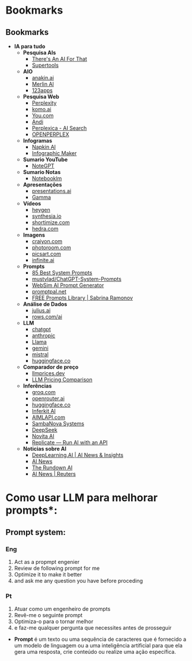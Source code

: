 # Bookmarks

## Bookmarks
- **IA para tudo**
  - **Pesquisa AIs**
    - [There's An AI For That](https://free.theresanaiforthat.com/)
    - [Supertools](https://supertools.therundown.ai/)
  - **AIO**
    - [anakin.ai](https://anakin.ai/)
    - [Merlin AI](https://www.getmerlin.in/)
    - [123apps](https://123apps.com/pt/)
  - **Pesquisa Web**
    - [Perplexity](https://www.perplexity.ai/)
    - [komo.ai](https://komo.ai/)
    - [You.com](https://you.com/)
    - [Andi](https://andisearch.com/)
    - [Perplexica - AI Search](https://perplexica.io/)
    - [OPENPERPLEX](https://openperplex.com/)
  - **Infogramas**
    - [Napkin AI](https://www.napkin.ai/)
    - [Infographic Maker](https://piktochart.com/)
  - **Sumario YouTube**
    - [NoteGPT](https://notegpt.io/)
  - **Sumario Notas**
    - [Notebooklm](https://notebooklm.google/)
  - **Apresentações**
    - [presentations.ai](https://www.presentations.ai/)
    - [Gamma](https://gamma.app/)
  - **Vídeos**
    - [heygen](https://www.heygen.com/)
    - [synthesia.io](https://www.synthesia.io/)
    - [shortimize.com](https://www.shortimize.com/ai-video-tools)
    - [hedra.com](https://www.hedra.com/)
  - **Imagens**
    - [craiyon.com](https://www.craiyon.com/)
    - [photoroom.com](https://www.photoroom.com/)
    - [picsart.com](https://picsart.com/)
    - [infinite.ai](https://www.infinite.ai/)
  - **Prompts**
    - [85 Best System Prompts](https://www.greataiprompts.com/prompts/best-system-prompts-for-chatgpt/)
    - [mustvlad/ChatGPT-System-Prompts](https://github.com/mustvlad/ChatGPT-System-Prompts)
    - [WebSim AI Prompt Generator](https://websim.ai/c/ygZQyFODWG91Aluee)
    - [promptpal.net](https://www.promptpal.net/)
    - [FREE Prompts Library | Sabrina Ramonov](https://sabrinaramonov.notion.site/FREE-Prompts-Library-Sabrina-Ramonov-6ac894954218492d9fc9e1f7f90abc6c)
  - **Análise de Dados**
    - [julius.ai](https://julius.ai/)
    - [rows.com/ai](https://rows.com/ai)
  - **LLM**
    - [chatgpt](https://chatgpt.com/)
    - [anthropic](https://www.anthropic.com/)
    - [Llama](https://www.llama.com/)
    - [gemini](https://gemini.google.com/)
    - [mistral](https://mistral.ai/)
    - [huggingface.co](https://huggingface.co/)
  - **Comparador de preço**
    - [llmprices.dev](https://llmprices.dev/)
    - [LLM Pricing Comparison](https://anotherwrapper.com/llm-pricing)
  - **Inferências**
    - [groq.com](https://groq.com/)
    - [openrouter.ai](https://openrouter.ai/)
    - [huggingface.co](https://huggingface.co/)
    - [Inferkit AI](https://inferkit.ai/)
    - [AIMLAPI.com](https://aimlapi.com/)
    - [SambaNova Systems](https://sambanova.ai/)
    - [DeepSeek](https://platform.deepseek.com/sign_in)
    - [Novita AI](https://novita.ai/model-api/pricing)
    - [Replicate — Run AI with an API](https://replicate.com/)
  - **Noticias sobre AI**
    - [DeepLearning.AI | AI News & Insights](https://www.deeplearning.ai/the-batch/)
    - [AI News](https://www.artificialintelligence-news.com/)
    - [The Rundown AI](https://www.therundown.ai/)
    - [AI News | Reuters](https://www.reuters.com/technology/artificial-intelligence/)
   

# Como usar LLM para melhorar prompts*:

## Prompt system:

### Eng

1. Act as a propmpt engenier
2. Review de following prompt for me
3. Optimize it to make it better
4. and ask me any question you have before proceding

### Pt

1. Atuar como um engenheiro de prompts
2. Revê-me o seguinte prompt
3. Optimiza-o para o tornar melhor
4. e faz-me qualquer pergunta que necessites antes de prosseguir

* **Prompt** é um texto ou uma sequência de caracteres que é fornecido a um modelo de linguagem ou a uma inteligência artificial para que ela gera uma resposta, crie conteúdo ou realize uma ação específica.
   
